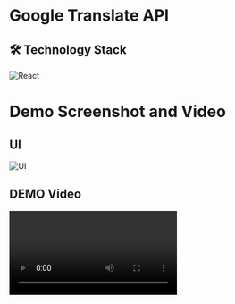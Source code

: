 # Google Translate API


## 🛠️ Technology Stack

![React](https://img.shields.io/badge/React-20232A?style=for-the-badge&logo=react&logoColor=61DAFB)





# Demo Screenshot and Video

## UI
![UI](frontend/src/assets/screenshots/ui.png)

## DEMO Video  
![Video](frontend/src/assets/screenshots/demov.mp4)